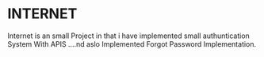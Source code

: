 # INTERNET
Internet is an small Project in that i have implemented small authuntication System With APIS ....nd aslo Implemented Forgot Password Implementation.
